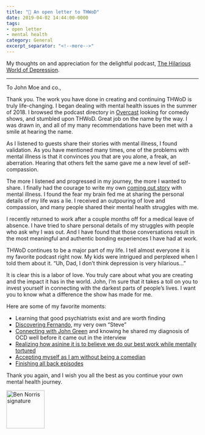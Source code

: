 ```yaml
---
title: "📝 An open letter to THWoD"
date: 2019-04-02 14:44:00-0000
tags:
- open letter
- mental health
category: General
excerpt_separator: "<!--more-->"
---
```


My thoughts on and appreciation for the delightful podcast, [The Hilarious World of Depression](http://hilariousworld.org).

<!--more-->

***

To John Moe and co.,

Thank you. The work you have done in creating and continuing THWoD is truly life-changing. I began dealing with mental health issues in the summer of 2018. I browsed the podcast directory in [Overcast](https://overcast.fm) looking for comedy shows, and stumbled upon THWoD. Great job on the name by the way. I was drawn in, and all of my many recommendations have been met with a smile at hearing the name.

As I listened to guests share their stories with mental illness, I found validation. As you have mentioned many times, one of the problems with mental illness is that it convinces you that are you alone, a freak, an aberration. Hearing that others felt the same gave me a new level of self-compassion.

The more I listened and progressed in my journey, the more I wanted to share. I finally had the courage to write my own [coming out story](https://www.bennorris.org/2019/01/26/coming-out.html) with mental illness. I found the fear my brain fed me at sharing the personal details of my life was a lie. I received an outpouring of love and compassion, and many people shared their mental health struggles with me.

I recently returned to work after a couple months off for a medical leave of absence. I have tried to share personal details of my struggles with people who ask why I was out. And I have found that those conversations result in the most meaningful and authentic bonding experiences I have had at work.

THWoD continues to be a major part of my life. I tell almost everyone it is my favorite podcast right now. My kids were intrigued and perplexed when I told them about it. “Uh, Dad, I don’t think depression is very hilarious…”

It is clear this is a labor of love. You truly care about what you are creating and the impact it has in the world. John, I’m sure that it takes a toll on you to invest yourself in connecting with the darkest parts of people’s lives. I want you to know what a difference the show has made for me.

Here are some of my favorite moments:

- Learning that good psychiatrists exist and are worth finding
- [Discovering Fernando](https://www.bennorris.org/2019/03/26/what-intrusive-thoughts.html), my very own “Steve”
- [Connecting with John Green](https://www.bennorris.org/2019/01/26/this-episode-was.html) and knowing he shared my diagnosis of OCD well before it came out in the interview
- [Realizing how asinine it is to believe we do our best work while mentally tortured](https://www.bennorris.org/2019/02/11/playing-through-injuries.html)
- [Accepting myself as I am without being a comedian](https://www.bennorris.org/2019/04/01/not-a-comedian.html)
- [Finishing all back episodes](https://bennorris.org/2019/03/11/just-finished-season.html)

Thank you again, and I wish you all the best as you continue your own mental health journey.

<img src="https://www.bennorris.blog/uploads/2019/29fa5d6acd.png" alt="Ben Norris signature" style="height: 100px;" />